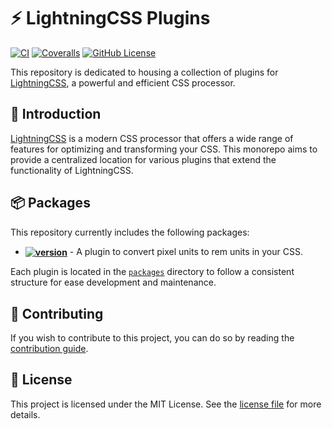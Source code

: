 # ⚡ LightningCSS Plugins

[![CI](https://github.com/felixicaza/lightningcss-plugins/actions/workflows/test.yml/badge.svg?branch=main)](https://github.com/felixicaza/lightningcss-plugins/actions/workflows/test.yml)
[![Coveralls](https://img.shields.io/coverallsCoverage/github/felixicaza/lightningcss-plugins?logo=coveralls&link=https%3A%2F%2Fcoveralls.io%2Fgithub%2Ffelixicaza%2Flightningcss-plugins)](https://coveralls.io/github/felixicaza/lightningcss-plugins)
[![GitHub License](https://img.shields.io/github/license/felixicaza/lightningcss-plugins)](https://github.com/felixicaza/lightningcss-plugins/blob/main/LICENSE)

This repository is dedicated to housing a collection of plugins for [LightningCSS](https://lightningcss.dev), a powerful and efficient CSS processor.

## 📖 Introduction

[LightningCSS](https://lightningcss.dev) is a modern CSS processor that offers a wide range of features for optimizing and transforming your CSS. This monorepo aims to provide a centralized location for various plugins that extend the functionality of LightningCSS.

## 📦 Packages

This repository currently includes the following packages:

- **[<img src="https://img.shields.io/badge/pxtorem-v0.0.8-4ea91d" alt="version" align="center">](packages/pxtorem)** - A plugin to convert pixel units to rem units in your CSS.

Each plugin is located in the [`packages`](packages) directory to follow a consistent structure for ease development and maintenance.

## 🤝 Contributing

If you wish to contribute to this project, you can do so by reading the [contribution guide](CONTRIBUTING.md).

## 📄 License

This project is licensed under the MIT License. See the [license file](LICENSE) for more details.
